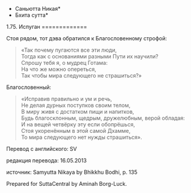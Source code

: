 * Саньютта Никая*
* Бхита сутта*

1\.75\. Испуган
\=\=\=\=\=\=\=\=\=\=\=\=\=

Стоя рядом, тот дэва обратился к Благословенному строфой:

> «Так почему пугаются все эти люди,  
> Тогда как с основаниями разными Пути их научили?  
> Спрошу тебя я, о мудрец Готама:  
> На что же можно опереться,  
> Так чтобы мира следующего не страшиться?»

Благословенный:

> «Исправив правильно и ум и речь,  
> Не делая дурных поступков своим телом,  
> В миру живя с достатком пищи и напитков,  
> Будь благосклонным, щедрым, дружелюбным, верой обладая:  
> И на вещей четвёрку эту если обопрёшься,  
> Стоя укоренённым в этой самой Дхамме,  
> То мира следующего нет нужды страшиться»\.

Перевод с английского: SV

редакция перевода: 16\.05\.2013

источник: Samyutta Nikaya by Bhikkhu Bodhi, p\. 135

Prepared for SuttaCentral by Aminah Borg\-Luck\.